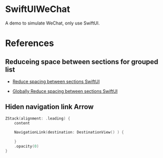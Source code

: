 # SwiftUIWeChat
A demo to simulate WeChat, only use SwiftUI.



# References

## Reduceing space between sections for grouped list

- [Reduce spacing between sections SwiftUI](https://stackoverflow.com/a/62186463/5972156)

- [Globally Reduce spacing between sections SwiftUI](https://stackoverflow.com/a/68396510/5972156)
 

## Hiden navigation link Arrow

```swift
ZStack(alignment: .leading) {
    content
    
    NavigationLink(destination: DestinationView() ) {
    
    }
    .opacity(0)
}
```
